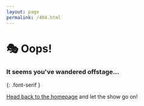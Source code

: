 ```yaml
---
layout: page
permalink: /404.html
---
```


# 🎭 Oops!

### It seems you've wandered offstage...
{: .font-serif }

[Head back to the homepage](/) and let the show go on!
